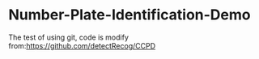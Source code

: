 # Number-Plate-Identification-Demo
The test of using git, code is modify from:https://github.com/detectRecog/CCPD
